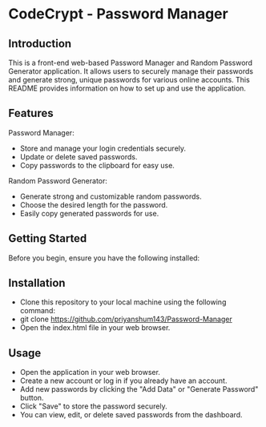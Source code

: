# CodeCrypt - Password Manager

## Introduction
This is a front-end web-based Password Manager and Random Password Generator application. It allows users to securely manage their passwords and generate strong, unique passwords for various online accounts. This README provides information on how to set up and use the application.

## Features

Password Manager:

- Store and manage your login credentials securely.
- Update or delete saved passwords.
- Copy passwords to the clipboard for easy use.

Random Password Generator:

- Generate strong and customizable random passwords.
- Choose the desired length for the password.
- Easily copy generated passwords for use.

## Getting Started

Before you begin, ensure you have the following installed:

## Installation
- Clone this repository to your local machine using the following command:
- git clone https://github.com/priyanshum143/Password-Manager
- Open the index.html file in your web browser.

## Usage

- Open the application in your web browser.
- Create a new account or log in if you already have an account.
- Add new passwords by clicking the "Add Data" or "Generate Password" button.
- Click "Save" to store the password securely.
- You can view, edit, or delete saved passwords from the dashboard.
